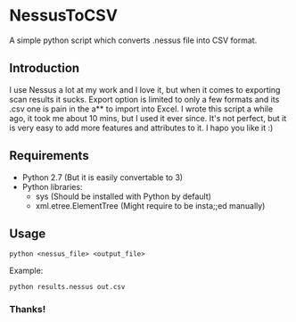 # NessusToCSV
A simple python script which converts .nessus file into CSV format.



## Introduction
I use Nessus a lot at my work and I love it, but when it comes to exporting scan results it sucks. Export option is limited to only a few formats and its .csv one is pain in the a** to import into Excel.  I wrote this script a while ago, it took me about 10 mins, but I used it ever since.
It's not perfect, but it is very easy to add more features and attributes to it. I hapo you like it :)



## Requirements
- Python 2.7 (But it is easily convertable to 3)
- Python libraries:
  - sys (Should be installed with Python by default)
  - xml.etree.ElementTree (Might require to be insta;;ed manually)



## Usage
```
python <nessus_file> <output_file>
```
Example:
```
python results.nessus out.csv
```



### Thanks!
